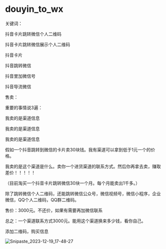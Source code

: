 # douyin_to_wx

关键词：

抖音卡片跳转微信个人二维码

抖音卡片跳转微信展示个人二维码

抖音卡片

抖音跳转微信

抖音里加微信号

抖音导流微信

售卖：

重要的事情说3遍：

我卖的是渠道信息

我卖的是渠道信息

我卖的是渠道信息

假如一个抖音跳转到微信的卡片卖30块钱。我有渠道可以拿到低于1元一个的价格。

我卖的是这个渠道是什么。卖你一个进货渠道的联系方式。然后你再拿去卖，赚取差价！！！！！

（目前淘买一个抖音卡片跳转微信30块一个月。每个月能卖出1千多。）

除了跳转微信个人二维码，还能跳转微信公众号，微信视频号，微信小程序，企业微信，QQ个人二维码，QQ群二维码。

售价：3000元。不还价，如果有需要再加微信联系

总之：一个渠道联系方式3000元。能用这个渠道换来多少钱，看你自己。



添加二维码，购买信息

![Snipaste_2023-12-19_17-48-27](https://github.com/wboyc/douyin_to_wx/assets/10396940/30ce0f48-d402-4243-834a-281d7fe1f007)
